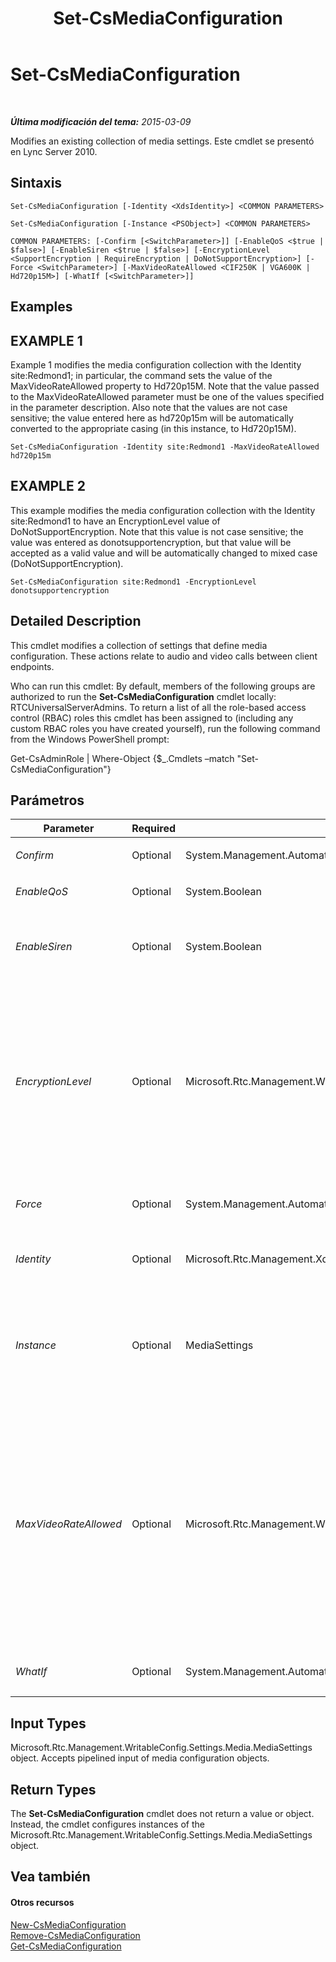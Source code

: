 ﻿---
title: Set-CsMediaConfiguration
TOCTitle: Set-CsMediaConfiguration
ms:assetid: 768bc273-5253-4569-895d-5b1127386b92
ms:mtpsurl: https://technet.microsoft.com/es-es/library/Gg398580(v=OCS.15)
ms:contentKeyID: 48275705
ms.date: 01/07/2017
mtps_version: v=OCS.15
ms.translationtype: HT
---

# Set-CsMediaConfiguration

 

_**Última modificación del tema:** 2015-03-09_

Modifies an existing collection of media settings. Este cmdlet se presentó en Lync Server 2010.

## Sintaxis

    Set-CsMediaConfiguration [-Identity <XdsIdentity>] <COMMON PARAMETERS>

    Set-CsMediaConfiguration [-Instance <PSObject>] <COMMON PARAMETERS>

    COMMON PARAMETERS: [-Confirm [<SwitchParameter>]] [-EnableQoS <$true | $false>] [-EnableSiren <$true | $false>] [-EncryptionLevel <SupportEncryption | RequireEncryption | DoNotSupportEncryption>] [-Force <SwitchParameter>] [-MaxVideoRateAllowed <CIF250K | VGA600K | Hd720p15M>] [-WhatIf [<SwitchParameter>]]

## Examples

## EXAMPLE 1

Example 1 modifies the media configuration collection with the Identity site:Redmond1; in particular, the command sets the value of the MaxVideoRateAllowed property to Hd720p15M. Note that the value passed to the MaxVideoRateAllowed parameter must be one of the values specified in the parameter description. Also note that the values are not case sensitive; the value entered here as hd720p15m will be automatically converted to the appropriate casing (in this instance, to Hd720p15M).

    Set-CsMediaConfiguration -Identity site:Redmond1 -MaxVideoRateAllowed hd720p15m

## EXAMPLE 2

This example modifies the media configuration collection with the Identity site:Redmond1 to have an EncryptionLevel value of DoNotSupportEncryption. Note that this value is not case sensitive; the value was entered as donotsupportencryption, but that value will be accepted as a valid value and will be automatically changed to mixed case (DoNotSupportEncryption).

    Set-CsMediaConfiguration site:Redmond1 -EncryptionLevel donotsupportencryption

## Detailed Description

This cmdlet modifies a collection of settings that define media configuration. These actions relate to audio and video calls between client endpoints.

Who can run this cmdlet: By default, members of the following groups are authorized to run the **Set-CsMediaConfiguration** cmdlet locally: RTCUniversalServerAdmins. To return a list of all the role-based access control (RBAC) roles this cmdlet has been assigned to (including any custom RBAC roles you have created yourself), run the following command from the Windows PowerShell prompt:

Get-CsAdminRole | Where-Object {$\_.Cmdlets –match "Set-CsMediaConfiguration"}

## Parámetros


<table>
<colgroup>
<col style="width: 25%" />
<col style="width: 25%" />
<col style="width: 25%" />
<col style="width: 25%" />
</colgroup>
<thead>
<tr class="header">
<th>Parameter</th>
<th>Required</th>
<th>Type</th>
<th>Description</th>
</tr>
</thead>
<tbody>
<tr class="odd">
<td><p><em>Confirm</em></p></td>
<td><p>Optional</p></td>
<td><p>System.Management.Automation.SwitchParameter</p></td>
<td><p>Se le pedirá confirmación antes de ejecutar el comando.</p></td>
</tr>
<tr class="even">
<td><p><em>EnableQoS</em></p></td>
<td><p>Optional</p></td>
<td><p>System.Boolean</p></td>
<td><p>QoS monitors the quality of voice signals over a network.</p></td>
</tr>
<tr class="odd">
<td><p><em>EnableSiren</em></p></td>
<td><p>Optional</p></td>
<td><p>System.Boolean</p></td>
<td><p>By default, the Servidor de mediación does not negotiate Siren as a possible codec for calls between itself and other Lync clients. If this setting is True, Siren will be included as a possible codec for use between the Servidor de mediación and other Lync clients.</p></td>
</tr>
<tr class="even">
<td><p><em>EncryptionLevel</em></p></td>
<td><p>Optional</p></td>
<td><p>Microsoft.Rtc.Management.WritableConfig.Settings.Media.EncryptionLevel</p></td>
<td><p>The level of encryption between unified communications devices.</p>
<p>Valid values:</p>
<p>SupportEncryption - secure real-time transport protocol (SRTP) will be used if it can be negotiated.</p>
<p>RequireEncryption - SRTP must be negotiated.</p>
<p>DoNotSupportEncryption - SRTP must not be used.</p>
<p>This value is not case sensitive. (For details, see the Examples in this topic.)</p>
<p>Default: RequireEncryption</p></td>
</tr>
<tr class="odd">
<td><p><em>Force</em></p></td>
<td><p>Optional</p></td>
<td><p>System.Management.Automation.SwitchParameter</p></td>
<td><p>Suppresses any confirmation prompts that would otherwise be displayed before making changes.</p></td>
</tr>
<tr class="even">
<td><p><em>Identity</em></p></td>
<td><p>Optional</p></td>
<td><p>Microsoft.Rtc.Management.Xds.XdsIdentity</p></td>
<td><p>The unique identifier of the media configuration settings you want to change. This identifier specifies the scope at which this configuration is applied (global, site, or service).</p></td>
</tr>
<tr class="odd">
<td><p><em>Instance</em></p></td>
<td><p>Optional</p></td>
<td><p>MediaSettings</p></td>
<td><p>An instance of the Microsoft.Rtc.Management.WritableConfig.Settings.Media.MediaSettings object. You can retrieve this object by calling the <strong>Get-CsMediaConfiguration</strong> cmdlet with a specific Identity. You can then assign new values to the properties of that object, and then save those changes by passing the object to the <strong>Set-CsMediaConfiguration</strong> cmdlet.</p></td>
</tr>
<tr class="even">
<td><p><em>MaxVideoRateAllowed</em></p></td>
<td><p>Optional</p></td>
<td><p>Microsoft.Rtc.Management.WritableConfig.Settings.Media.MaxVideoRateAllowed</p></td>
<td><p>The maximum rate at which video signals will be transferred at the client endpoints.</p>
<p>Valid values: Hd720p15M, VGA600K, CIF250K</p>
<p>Hd720p15M - High definition, with a resolution of 1280 x 720 and aspect ratio 16:9.</p>
<p>VGA600K - VGA, with a resolution of 640 x 480, 25 fps with the aspect ratio 4:3.</p>
<p>CIF250K - Common Intermediate Format (CIF) video format, 15 fps with a resolution of 352 x 288.</p>
<p>Note that these values are not case sensitive; values will be converted to appropriate casing when the configuration is created. (For details, see the Examples in this topic.)</p>
<p>Default: VGA600K</p></td>
</tr>
<tr class="odd">
<td><p><em>WhatIf</em></p></td>
<td><p>Optional</p></td>
<td><p>System.Management.Automation.SwitchParameter</p></td>
<td><p>Describe qué sucedería si se ejecutara el comando sin ejecutarlo realmente.</p></td>
</tr>
</tbody>
</table>


## Input Types

Microsoft.Rtc.Management.WritableConfig.Settings.Media.MediaSettings object. Accepts pipelined input of media configuration objects.

## Return Types

The **Set-CsMediaConfiguration** cmdlet does not return a value or object. Instead, the cmdlet configures instances of the Microsoft.Rtc.Management.WritableConfig.Settings.Media.MediaSettings object.

## Vea también

#### Otros recursos

[New-CsMediaConfiguration](new-csmediaconfiguration.md)  
[Remove-CsMediaConfiguration](remove-csmediaconfiguration.md)  
[Get-CsMediaConfiguration](get-csmediaconfiguration.md)

